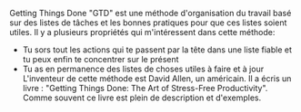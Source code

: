 Getting Things Done "GTD" est une méthode d'organisation du travail basé sur des listes de tâches et les bonnes pratiques pour que ces listes soient utiles.
Il y a plusieurs propriétés qui m'intéressent dans cette méthode:
* Tu sors tout les actions qui te passent par la tête dans une liste fiable et tu peux enfin te concentrer sur le présent
* Tu as en permanence des listes de choses utiles à faire et à jour
L'inventeur de cette méthode est David Allen, un américain.
Il a écris un livre : "Getting Things Done: The Art of Stress-Free Productivity".
Comme souvent ce livre est plein de description et d'exemples.
